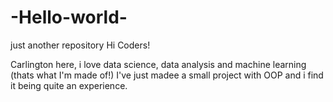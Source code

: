 # -Hello-world-
just another repository
Hi Coders!

Carlington here, i love data science, data analysis and machine learning (thats what I'm made of!)
I've just madee a small project with OOP and i find it being quite an experience.

